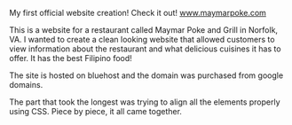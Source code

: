 My first official website creation! Check it out! www.maymarpoke.com

This is a website for a restaurant called Maymar Poke and Grill in Norfolk, VA. I wanted to create a clean looking website that allowed customers to view information about the restaurant and what delicious cuisines it has to offer.
It has the best Filipino food!

The site is hosted on bluehost and the domain was purchased from google domains.

The part that took the longest was trying to align all the elements properly using CSS. Piece by piece, it all came together.
